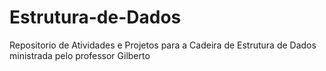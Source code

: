 # Estrutura-de-Dados
Repositorio de Atividades e Projetos para a Cadeira de Estrutura de Dados ministrada pelo professor Gilberto
